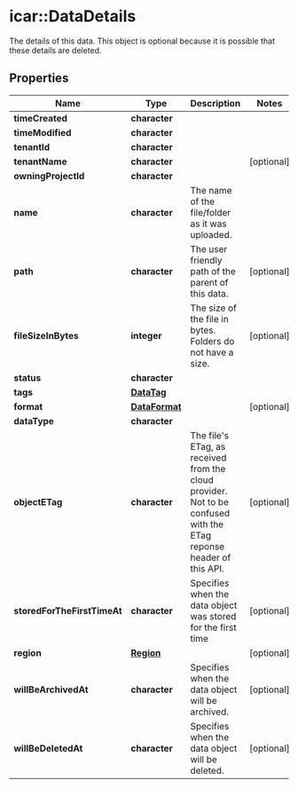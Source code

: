 # icar::DataDetails

The details of this data. This object is optional because it is possible that these details are deleted.

## Properties

Name | Type | Description | Notes
------------ | ------------- | ------------- | -------------
**timeCreated** | **character** |  | 
**timeModified** | **character** |  | 
**tenantId** | **character** |  | 
**tenantName** | **character** |  | [optional] 
**owningProjectId** | **character** |  | 
**name** | **character** | The name of the file/folder as it was uploaded. | 
**path** | **character** | The user friendly path of the parent of this data. | [optional] 
**fileSizeInBytes** | **integer** | The size of the file in bytes. Folders do not have a size. | [optional] 
**status** | **character** |  | 
**tags** | [**DataTag**](DataTag.md) |  | 
**format** | [**DataFormat**](DataFormat.md) |  | [optional] 
**dataType** | **character** |  | 
**objectETag** | **character** | The file&#39;s ETag, as received from the cloud provider. Not to be confused with the ETag reponse header of this API. | [optional] 
**storedForTheFirstTimeAt** | **character** | Specifies when the data object was stored for the first time | [optional] 
**region** | [**Region**](Region.md) |  | [optional] 
**willBeArchivedAt** | **character** | Specifies when the data object will be archived. | [optional] 
**willBeDeletedAt** | **character** | Specifies when the data object will be deleted. | [optional] 


